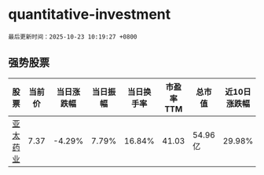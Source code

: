 # quantitative-investment

`最后更新时间：2025-10-23 10:19:27 +0800`

## 强势股票

|股票|当前价|当日涨跌幅|当日振幅|当日换手率|市盈率TTM|总市值|近10日涨跌幅|
|----|----|----|----|----|----|----|----|
|[亚太药业](https://xueqiu.com/S/SZ002370)|7.37|-4.29%|7.79%|16.84%|41.03|54.96亿|29.98%|
